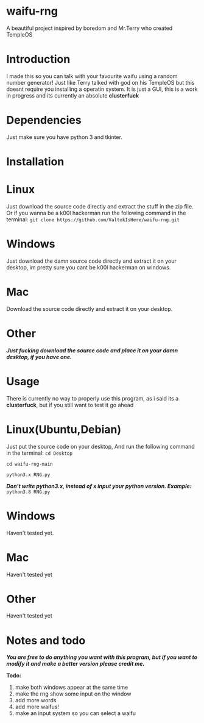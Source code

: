 # waifu-rng
A beautiful project inspired by boredom and Mr.Terry who created TempleOS

Introduction
============

I made this so you can talk with your favourite waifu using a random number generator! Just like Terry talked with god on his TempleOS but this doesnt require you installing a operatin system. It is just a GUI, this is a work in progress and its currently an absolute **clusterfuck**

Dependencies
============

Just make sure you have python 3 and tkinter.

Installation
===========

# Linux
Just download the source code directly and extract the stuff in the zip file. Or if you wanna be a k00l hackerman run the following command in the terminal:
`git clone https://github.com/ValtokIsHere/waifu-rng.git`

# Windows

Just download the damn source code directly and extract it on your desktop, im pretty sure you cant be k00l hackerman on windows.

# Mac

Download the source code directly and extract it on your desktop.

# Other

***Just fucking download the source code and place it on your damn desktop, if you have one.***

Usage
=====
There is currently no way to properly use this program, as i said its a **clusterfuck**, but if you still want to test it go ahead

# Linux(Ubuntu,Debian)

Just put the source code on your desktop, And run the following command in the terminal:
`cd Desktop`

`cd waifu-rng-main`

`python3.x RNG.py`

***Don't write python3.x, instead of x input your python version. Example:*** `python3.8 RNG.py`

# Windows

Haven't tested yet.

# Mac

Haven't tested yet

# Other

Haven't tested yet

Notes and todo
==============

***You are free to do anything you want with this program, but if you want to modify it and make a better version please credit me.***

**Todo:**
1. make both windows appear at the same time
2. make the rng show some input on the window
3. add more words
4. add more waifus!
5. make an input system so you can select a waifu
